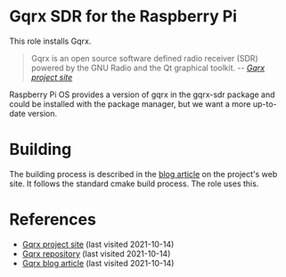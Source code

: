 # Gqrx  SDR for the Raspberry Pi

This role installs Gqrx.

> Gqrx is an open source software defined radio receiver (SDR) powered by the GNU Radio and the Qt graphical toolkit.
> -- <cite>[Gqrx project site][1]</cite>

<!--more-->

Raspberry Pi OS provides a version of gqrx in the gqrx-sdr package and could be installed with the package manager, but we want a more up-to-date version.

# Building

The building process is described in the [blog article][3] on the project's web site. It follows the standard cmake build process. The role uses this.

# References

- [Gqrx project site][1] (last visited 2021-10-14)
- [Gqrx repository][2] (last visited 2021-10-14)
- [Gqrx blog article][3] (last visited 2021-10-14)

[1]: https://gqrx.dk/
[2]: https://github.com/gqrx-sdr/gqrx.git
[3]: https://gqrx.dk/download/gqrx-sdr-for-the-raspberry-pi